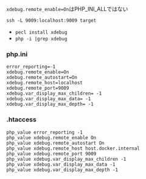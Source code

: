 `xdebug.remote_enable=On`はPHP_INI_ALLではない

`ssh -L 9009:localhost:9009 target`

- `pecl install xdebug`
- `php -i |grep xdebug`

### php.ini

```
error_reporting=-1
xdebug.remote_enable=On
xdebug.remote_autostart=On
xdebug.remote_host=localhost
xdebug.remote_port=9009
xdebug.var_display_max_children= -1
xdebug.var_display_max_data= -1
xdebug.var_display_max_depth= -1
```


### .htaccess

```
php_value error_reporting -1
php_value xdebug.remote_enable On
php_value xdebug.remote_autostart On
php_value xdebug.remote_host host.docker.internal
php_value xdebug.remote_port 9009
php_value xdebug.var_display_max_children -1
php_value xdebug.var_display_max_data -1
php_value xdebug.var_display_max_depth -1
```
